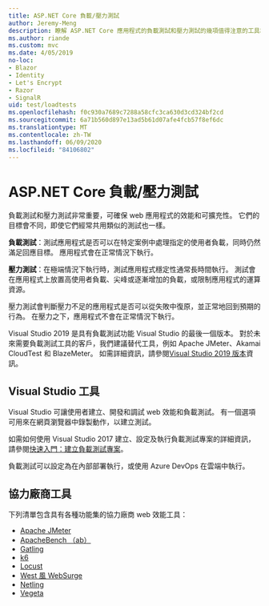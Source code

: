 ```yaml
---
title: ASP.NET Core 負載/壓力測試
author: Jeremy-Meng
description: 瞭解 ASP.NET Core 應用程式的負載測試和壓力測試的幾項值得注意的工具和方法。
ms.author: riande
ms.custom: mvc
ms.date: 4/05/2019
no-loc:
- Blazor
- Identity
- Let's Encrypt
- Razor
- SignalR
uid: test/loadtests
ms.openlocfilehash: f0c930a7689c7288a58cfc3ca630d3cd324bf2cd
ms.sourcegitcommit: 6a71b560d897e13ad5b61d07afe4fcb57f8ef6dc
ms.translationtype: MT
ms.contentlocale: zh-TW
ms.lasthandoff: 06/09/2020
ms.locfileid: "84106802"
---
```

# <a name="aspnet-core-loadstress-testing"></a>ASP.NET Core 負載/壓力測試

負載測試和壓力測試非常重要，可確保 web 應用程式的效能和可擴充性。 它們的目標會不同，即使它們經常共用類似的測試也一樣。

**負載測試**：測試應用程式是否可以在特定案例中處理指定的使用者負載，同時仍然滿足回應目標。 應用程式會在正常情況下執行。

**壓力測試**：在極端情況下執行時，測試應用程式穩定性通常長時間執行。 測試會在應用程式上放置高使用者負載、尖峰或逐漸增加的負載，或限制應用程式的運算資源。

壓力測試會判斷壓力不足的應用程式是否可以從失敗中復原，並正常地回到預期的行為。 在壓力之下，應用程式不會在正常情況下執行。

Visual Studio 2019 是具有負載測試功能 Visual Studio 的最後一個版本。 對於未來需要負載測試工具的客戶，我們建議替代工具，例如 Apache JMeter、Akamai CloudTest 和 BlazeMeter。 如需詳細資訊，請參閱[Visual Studio 2019 版本](/visualstudio/releases/2019/release-notes-v16.0#test-tools)資訊。

## <a name="visual-studio-tools"></a>Visual Studio 工具

Visual Studio 可讓使用者建立、開發和調試 web 效能和負載測試。 有一個選項可用來在網頁瀏覽器中錄製動作，以建立測試。

如需如何使用 Visual Studio 2017 建立、設定及執行負載測試專案的詳細資訊，請參閱[快速入門：建立負載測試專案](/visualstudio/test/quickstart-create-a-load-test-project?view=vs-2017)。

負載測試可以設定為在內部部署執行，或使用 Azure DevOps 在雲端中執行。

## <a name="third-party-tools"></a>協力廠商工具

下列清單包含具有各種功能集的協力廠商 web 效能工具：

* [Apache JMeter](https://jmeter.apache.org/)
* [ApacheBench （ab）](https://httpd.apache.org/docs/2.4/programs/ab.html)
* [Gatling](https://gatling.io/)
* [k6](https://k6.io)
* [Locust](https://locust.io/)
* [West 風 WebSurge](https://websurge.west-wind.com/)
* [Netling](https://github.com/hallatore/Netling)
* [Vegeta](https://github.com/tsenart/vegeta)


